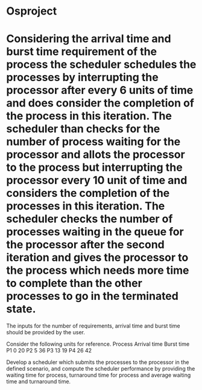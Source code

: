 # Osproject
# Considering the arrival time and burst time requirement of the process the scheduler schedules the processes by interrupting the processor after every 6 units of time and does consider the completion of the process in this iteration. The scheduler than checks for the number of process waiting for the processor and allots the processor to the process but interrupting the processor every 10 unit of time and considers the completion of the processes in this iteration. The scheduler checks the number of processes waiting in the queue for the processor after the second iteration and gives the processor to the process which needs more time to complete than the other processes to go in the terminated state.
The inputs for the number of requirements, arrival time and burst time should be provided by the user.

Consider the following units for reference.
Process    Arrival time    Burst time
P1   		       0    		      20
P2   		       5    		      36
P3    		    13    		      19
P4    		    26    		      42


Develop a scheduler which submits the processes to the processor in the defined scenario, and compute the scheduler performance by providing the waiting time for process, turnaround time for process and average waiting time and turnaround time.


